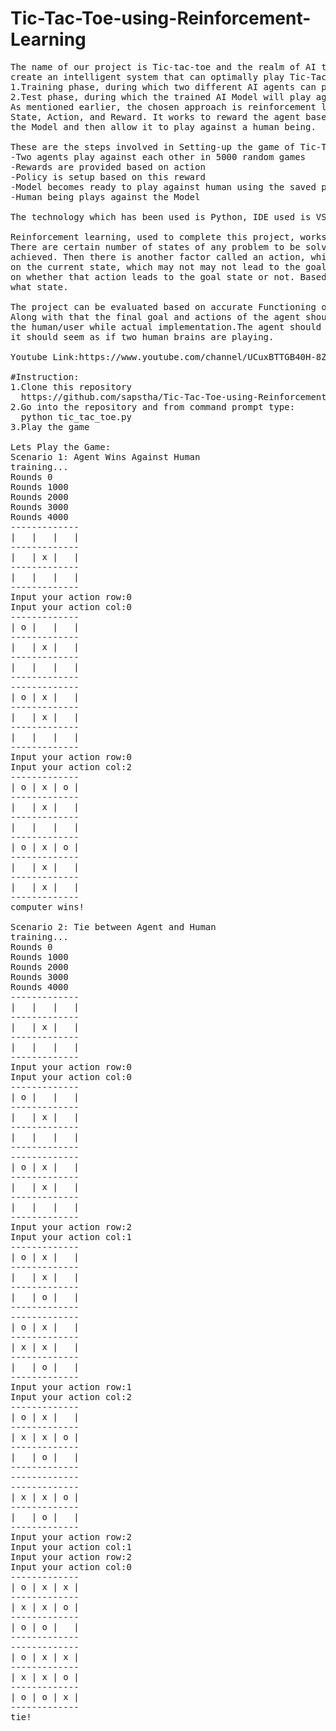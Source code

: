# Tic-Tac-Toe-using-Reinforcement-Learning
<pre>
The name of our project is Tic-tac-toe and the realm of AI that it uses is reinforcement learning.The objective of our project is to 
create an intelligent system that can optimally play Tic-Tac-Toe using two phases which are as follows:
1.Training phase, during which two different AI agents can play against each other and 
2.Test phase, during which the trained AI Model will play against a human being.
As mentioned earlier, the chosen approach is reinforcement learning and the elements and it has three elements as : 
State, Action, and Reward. It works to reward the agent based on the action it has taken on a state. Therefore, we will first train 
the Model and then allow it to play against a human being.

These are the steps involved in Setting-up the game of Tic-Tac-Toe: 
-Two agents play against each other in 5000 random games
-Rewards are provided based on action
-Policy is setup based on this reward
-Model becomes ready to play against human using the saved policy
-Human being plays against the Model

The technology which has been used is Python, IDE used is VS Code and the version Control is GitHub.

Reinforcement learning, used to complete this project, works in the following way: 
There are certain number of states of any problem to be solved. One of these states is the 'goal' state, which is to be ideally 
achieved. Then there is another factor called an action, which is taken over a state. The system is supposed to take an action 
on the current state, which may not may not lead to the goal state. While training, our system acts, and receives a reward based
on whether that action leads to the goal state or not. Based on these rewards, the system learns what actions should be taken on 
what state. 

The project can be evaluated based on accurate Functioning of AI agent without any failures during the game in a major way. 
Along with that the final goal and actions of the agent should be based on defeating the opponent agent while training and 
the human/user while actual implementation.The agent should be trained in such a way that while playing with a human player,
it should seem as if two human brains are playing.

Youtube Link:https://www.youtube.com/channel/UCuxBTTGB40H-8ZVtb-38S7g

#Instruction:
1.Clone this repository
  https://github.com/sapstha/Tic-Tac-Toe-using-Reinforcement-Learning.git
2.Go into the repository and from command prompt type:
  python tic_tac_toe.py
3.Play the game

Lets Play the Game:
Scenario 1: Agent Wins Against Human
training...
Rounds 0
Rounds 1000
Rounds 2000
Rounds 3000
Rounds 4000
-------------
|   |   |   | 
------------- 
|   | x |   |
-------------
|   |   |   |
-------------
Input your action row:0
Input your action col:0
-------------
| o |   |   |
-------------
|   | x |   |
-------------
|   |   |   |
-------------
-------------
| o | x |   |
-------------
|   | x |   |
-------------
|   |   |   |
-------------
Input your action row:0
Input your action col:2
-------------
| o | x | o |
-------------
|   | x |   |
-------------
|   |   |   |
-------------
| o | x | o |
-------------
|   | x |   |
-------------
|   | x |   |
-------------
computer wins!

Scenario 2: Tie between Agent and Human
training...
Rounds 0
Rounds 1000
Rounds 2000
Rounds 3000
Rounds 4000
-------------
|   |   |   |         
-------------
|   | x |   |         
-------------
|   |   |   |         
-------------
Input your action row:0
Input your action col:0
------------- 
| o |   |   | 
------------- 
|   | x |   | 
-------------
|   |   |   |
-------------
-------------
| o | x |   |
-------------
|   | x |   |
-------------
|   |   |   |
-------------
Input your action row:2
Input your action col:1
-------------
| o | x |   |
-------------
|   | x |   |
-------------
|   | o |   |
-------------
-------------
| o | x |   |
-------------
| x | x |   |
-------------
|   | o |   |
-------------
Input your action row:1
Input your action col:2
-------------
| o | x |   |
-------------
| x | x | o |
-------------
|   | o |   |
-------------
-------------
-------------
| x | x | o |
-------------
|   | o |   |
-------------
Input your action row:2
Input your action col:1
Input your action row:2
Input your action col:0
-------------
| o | x | x |
-------------
| x | x | o |
-------------
| o | o |   |
-------------
-------------
| o | x | x |
-------------
| x | x | o |
-------------
| o | o | x |
-------------
tie!
</pre>
